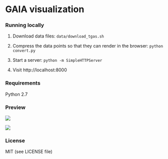 # GAIA visualization

### Running locally

1) Download data files: `data/download_tgas.sh`

2) Compress the data points so that they can render in the browser: `python convert.py`

3) Start a server: `python -m SimpleHTTPServer`

4) Visit http://localhost:8000

### Requirements

Python 2.7

### Preview

![](https://i.imgur.com/ufrjxbH.png)

![](https://thumbs.gfycat.com/EmbellishedNegativeArachnid-max-1mb.gif)

### License

MIT (see LICENSE file)
